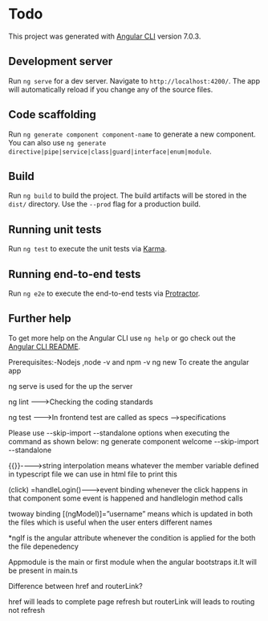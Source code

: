 # Todo

This project was generated with [Angular CLI](https://github.com/angular/angular-cli) version 7.0.3.

## Development server

Run `ng serve` for a dev server. Navigate to `http://localhost:4200/`. The app will automatically reload if you change any of the source files.

## Code scaffolding

Run `ng generate component component-name` to generate a new component. You can also use `ng generate directive|pipe|service|class|guard|interface|enum|module`.

## Build

Run `ng build` to build the project. The build artifacts will be stored in the `dist/` directory. Use the `--prod` flag for a production build.

## Running unit tests

Run `ng test` to execute the unit tests via [Karma](https://karma-runner.github.io).

## Running end-to-end tests

Run `ng e2e` to execute the end-to-end tests via [Protractor](http://www.protractortest.org/).

## Further help

To get more help on the Angular CLI use `ng help` or go check out the [Angular CLI README](https://github.com/angular/angular-cli/blob/master/README.md).

Prerequisites:-Nodejs ,node -v and npm -v 
ng new <app-name>
To create the angular app

ng serve is used for the up the server 

ng lint --->Checking the coding standards

ng test --->In frontend test are called as specs -->specifications

Please use --skip-import --standalone options when executing the command as shown below:
ng generate component welcome --skip-import --standalone


{{}}---->string interpolation means whatever the member variable defined in typescript file we can use in html file to print this 

(click) =handleLogin()--->event binding whenever the click happens in that component some event is happened and handlelogin method calls

twoway binding [(ngModel)]=”username” means which is updated in both the files which is useful when the user enters different names

*ngIf is the angular attribute whenever the condition is applied for the both the file depenedency

Appmodule is the main or first module when the angular bootstraps it.It will be present in main.ts

Difference between href and routerLink?

href will leads to complete page refresh but routerLink will leads to routing not refresh
